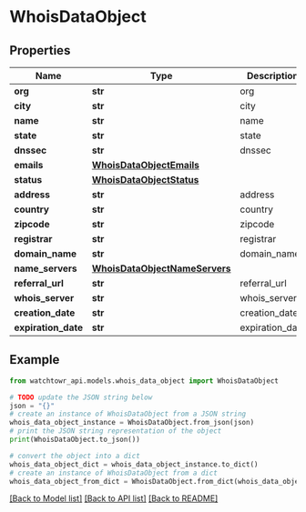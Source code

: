 # WhoisDataObject


## Properties

Name | Type | Description | Notes
------------ | ------------- | ------------- | -------------
**org** | **str** | org | [optional] 
**city** | **str** | city | [optional] 
**name** | **str** | name | [optional] 
**state** | **str** | state | [optional] 
**dnssec** | **str** | dnssec | [optional] 
**emails** | [**WhoisDataObjectEmails**](WhoisDataObjectEmails.md) |  | [optional] 
**status** | [**WhoisDataObjectStatus**](WhoisDataObjectStatus.md) |  | [optional] 
**address** | **str** | address | [optional] 
**country** | **str** | country | [optional] 
**zipcode** | **str** | zipcode | [optional] 
**registrar** | **str** | registrar | [optional] 
**domain_name** | **str** | domain_name | [optional] 
**name_servers** | [**WhoisDataObjectNameServers**](WhoisDataObjectNameServers.md) |  | [optional] 
**referral_url** | **str** | referral_url | [optional] 
**whois_server** | **str** | whois_server | [optional] 
**creation_date** | **str** | creation_date | [optional] 
**expiration_date** | **str** | expiration_date | [optional] 

## Example

```python
from watchtowr_api.models.whois_data_object import WhoisDataObject

# TODO update the JSON string below
json = "{}"
# create an instance of WhoisDataObject from a JSON string
whois_data_object_instance = WhoisDataObject.from_json(json)
# print the JSON string representation of the object
print(WhoisDataObject.to_json())

# convert the object into a dict
whois_data_object_dict = whois_data_object_instance.to_dict()
# create an instance of WhoisDataObject from a dict
whois_data_object_from_dict = WhoisDataObject.from_dict(whois_data_object_dict)
```
[[Back to Model list]](../README.md#documentation-for-models) [[Back to API list]](../README.md#documentation-for-api-endpoints) [[Back to README]](../README.md)


